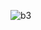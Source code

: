 ![b3](https://user-images.githubusercontent.com/118846944/207391383-17cb40a0-0a65-4b4e-820a-733e4d1343f6.jpg)
